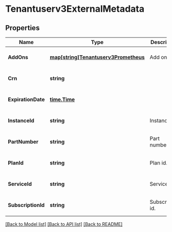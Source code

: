 # Tenantuserv3ExternalMetadata

## Properties
Name | Type | Description | Notes
------------ | ------------- | ------------- | -------------
**AddOns** | [**map[string]Tenantuserv3Prometheus**](tenantuserv3Prometheus.md) | Add ons. | [optional] [default to null]
**Crn** | **string** |  | [optional] [default to null]
**ExpirationDate** | [**time.Time**](time.Time.md) |  | [optional] [default to null]
**InstanceId** | **string** | Instance id. | [optional] [default to null]
**PartNumber** | **string** | Part number. | [optional] [default to null]
**PlanId** | **string** | Plan id. | [optional] [default to null]
**ServiceId** | **string** | Service id. | [optional] [default to null]
**SubscriptionId** | **string** | Subscription id. | [optional] [default to null]

[[Back to Model list]](../README.md#documentation-for-models) [[Back to API list]](../README.md#documentation-for-api-endpoints) [[Back to README]](../README.md)


